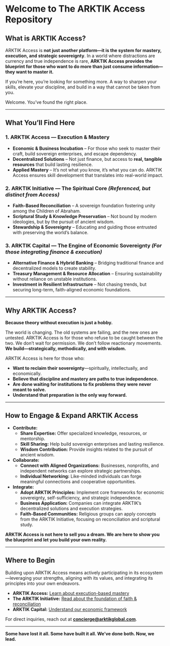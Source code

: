 # **Welcome to The ARKTIK Access Repository**

## **What is ARKTIK Access?**
ARKTIK Access is **not just another platform—it is the system for mastery, execution, and strategic sovereignty**. In a world where distractions are currency and true independence is rare, **ARKTIK Access provides the blueprint for those who want to do more than just consume information—they want to master it.**

If you’re here, you’re looking for something more. A way to sharpen your skills, elevate your discipline, and build in a way that cannot be taken from you. 

Welcome. You’ve found the right place.

---

## **What You’ll Find Here**

### **1. ARKTIK Access — Execution & Mastery**
- **Economic & Business Incubation** – For those who seek to master their craft, build sovereign enterprises, and escape dependency.
- **Decentralized Solutions** – Not just finance, but access to **real, tangible resources** that build lasting resilience.
- **Applied Mastery** – It’s not what you know, it’s what you can do. ARKTIK Access ensures skill development that translates into real-world impact.

### **2. ARKTIK Initiative — The Spiritual Core** *(Referenced, but distinct from Access)*
- **Faith-Based Reconciliation** – A sovereign foundation fostering unity among the Children of Abraham.
- **Scriptural Study & Knowledge Preservation** – Not bound by modern ideologies, but by the pursuit of ancient wisdom.
- **Stewardship & Sovereignty** – Educating and guiding those entrusted with preserving the world’s balance.

### **3. ARKTIK Capital — The Engine of Economic Sovereignty** *(For those integrating finance & execution)*
- **Alternative Finance & Hybrid Banking** – Bridging traditional finance and decentralized models to create stability.
- **Treasury Management & Resource Allocation** – Ensuring sustainability without reliance on unstable institutions.
- **Investment in Resilient Infrastructure** – Not chasing trends, but securing long-term, faith-aligned economic foundations.

---

## **Why ARKTIK Access?**
**Because theory without execution is just a hobby.**

The world is changing. The old systems are failing, and the new ones are untested. ARKTIK Access is for those who refuse to be caught between the two. We don’t wait for permission. We don’t follow reactionary movements. **We build—strategically, methodically, and with wisdom.**

ARKTIK Access is here for those who:
- **Want to reclaim their sovereignty**—spiritually, intellectually, and economically.
- **Believe that discipline and mastery are paths to true independence.**
- **Are done waiting for institutions to fix problems they were never meant to solve.**
- **Understand that preparation is the only way forward.**

---

## **How to Engage & Expand ARKTIK Access**
- **Contribute:**
  - **Share Expertise:** Offer specialized knowledge, resources, or mentorship.
  - **Skill Sharing:** Help build sovereign enterprises and lasting resilience.
  - **Wisdom Contribution:** Provide insights related to the pursuit of ancient wisdom.
- **Collaborate:**
  - **Connect with Aligned Organizations:** Businesses, nonprofits, and independent networks can explore strategic partnerships.
  - **Individual Networking:** Like-minded individuals can forge meaningful connections and cooperative opportunities.
- **Integrate:**
  - **Adopt ARKTIK Principles:** Implement core frameworks for economic sovereignty, self-sufficiency, and strategic independence.
  - **Business Application:** Companies can integrate ARKTIK’s decentralized solutions and execution strategies.
  - **Faith-Based Communities:** Religious groups can apply concepts from the ARKTIK Initiative, focusing on reconciliation and scriptural study.

**ARKTIK Access is not here to sell you a dream. We are here to show you the blueprint and let you build your own reality.**

---

## **Where to Begin**

Building upon ARKTIK Access means actively participating in its ecosystem—leveraging your strengths, aligning with its values, and integrating its principles into your own endeavors.
- **ARKTIK Access:** [Learn about execution-based mastery](./ARKTIK_Access.md)  
- **The ARKTIK Initiative:** [Read about the foundation of faith & reconciliation](./The_ARKTIK_Initiative.md)  
- **ARKTIK Capital:** [Understand our economic framework](./ARKTIK_Capital.md)  

For direct inquiries, reach out at **concierge@arktikglobal.com**. 

---

**Some have lost it all. Some have built it all. We’ve done both. Now, we lead.**

